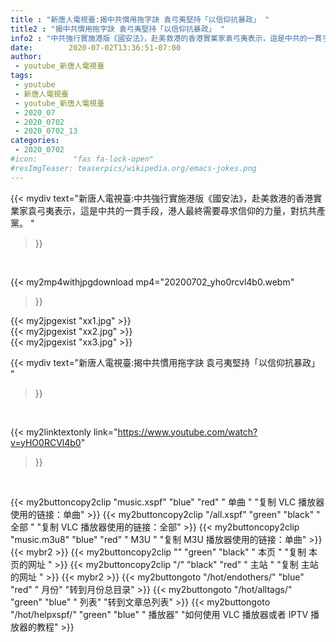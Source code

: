 ```yaml
---
title : "新唐人電視臺:揭中共慣用拖字訣 袁弓夷堅持「以信仰抗暴政」 "
title2 : "揭中共慣用拖字訣 袁弓夷堅持「以信仰抗暴政」 "
info2 : "中共強行實施港版《國安法》，赴美救港的香港實業家袁弓夷表示，這是中共的一貫手段，港人最終需要尋求信仰的力量，對抗共產黨。 "
date:        2020-07-02T13:36:51-07:00
author:
 - youtube_新唐人電視臺
tags:
 - youtube
 - 新唐人電視臺
 - youtube_新唐人電視臺
 - 2020_07
 - 2020_0702
 - 2020_0702_13
categories:
 - 2020_0702
#icon:        "fas fa-lock-open"
#resImgTeaser: teaserpics/wikipedia.org/emacs-jokes.png
---
```


{{< mydiv text="新唐人電視臺:中共強行實施港版《國安法》，赴美救港的香港實業家袁弓夷表示，這是中共的一貫手段，港人最終需要尋求信仰的力量，對抗共產黨。 "
>}}
<br>


{{< my2mp4withjpgdownload mp4="20200702_yho0rcvl4b0.webm"
>}}

{{< my2jpgexist "xx1.jpg" >}}<br>
{{< my2jpgexist "xx2.jpg" >}}<br>
{{< my2jpgexist "xx3.jpg" >}}<br>



{{< mydiv text="新唐人電視臺:揭中共慣用拖字訣 袁弓夷堅持「以信仰抗暴政」 "
>}}
<br>

{{< my2linktextonly link="https://www.youtube.com/watch?v=yHO0RCVl4b0"
>}}


<br>

{{< my2buttoncopy2clip "music.xspf"        "blue"   "red"    " 单曲 "  "复制 VLC 播放器使用的链接：单曲" >}} {{< my2buttoncopy2clip "/all.xspf"         "green"  "black"  " 全部 "  "复制 VLC 播放器使用的链接：全部" >}} {{< my2buttoncopy2clip "music.m3u8"        "blue"   "red"    " M3U  "    "复制 M3U 播放器使用的链接：单曲" >}} {{< mybr2 >}} {{< my2buttoncopy2clip ""                  "green"  "black"  " 本页 "    "复制 本页的网址 " >}} {{< my2buttoncopy2clip "/"                 "black"  "red"    " 主站 "    "复制 主站的网址 " >}} {{< mybr2 >}} {{< my2buttongoto      "/hot/endothers/"   "blue"   "red"    " 月份"   "转到月份总目录" >}} {{< my2buttongoto      "/hot/alltags/"     "green"  "blue"   " 列表"   "转到文章总列表" >}} {{< my2buttongoto      "/hot/helpxspf/"    "green"  "blue"   " 播放器" "如何使用 VLC 播放器或者 IPTV 播放器的教程" >}} 
